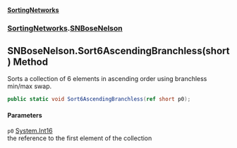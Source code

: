 #### [SortingNetworks](index.md 'index')
### [SortingNetworks](SortingNetworks.md 'SortingNetworks').[SNBoseNelson](SortingNetworks_SNBoseNelson.md 'SortingNetworks.SNBoseNelson')
## SNBoseNelson.Sort6AscendingBranchless(short) Method
Sorts a collection of 6 elements in ascending order using branchless min/max swap.  
```csharp
public static void Sort6AscendingBranchless(ref short p0);
```
#### Parameters
<a name='SortingNetworks_SNBoseNelson_Sort6AscendingBranchless(short)_p0'></a>
`p0` [System.Int16](https://docs.microsoft.com/en-us/dotnet/api/System.Int16 'System.Int16')  
the reference to the first element of the collection
  
